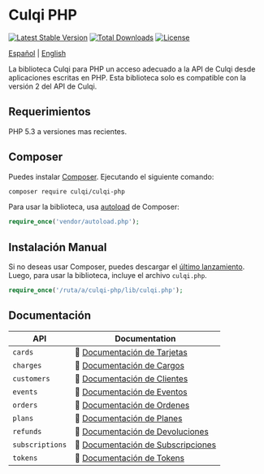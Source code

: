 # Culqi PHP

[![Latest Stable Version](https://poser.pugx.org/culqi/culqi-php/v/stable)](https://packagist.org/packages/culqi/culqi-php)
[![Total Downloads](https://poser.pugx.org/culqi/culqi-php/downloads)](https://packagist.org/packages/culqi/culqi-php)
[![License](https://poser.pugx.org/culqi/culqi-php/license)](https://packagist.org/packages/culqi/culqi-php)

[Español](README.md) |
[English](../../README.md)

La biblioteca Culqi para PHP un acceso adecuado a la API de Culqi desde aplicaciones escritas en PHP. Esta biblioteca solo es compatible con la versión 2 del API de Culqi.

## Requerimientos

PHP 5.3 a versiones mas recientes.

## Composer

Puedes instalar [Composer](http://getcomposer.org/lang/es/README.md). Ejecutando el siguiente comando:

```sh
composer require culqi/culqi-php
```

Para usar la biblioteca, usa [autoload](https://getcomposer.org/doc/01-basic-usage.md#autoloading) de Composer:

```php
require_once('vendor/autoload.php');
```

## Instalación Manual

Si no deseas usar Composer, puedes descargar el [último lanzamiento](https://github.com/culqi/culqi-php/releases). Luego, para usar la biblioteca, incluye el archivo `culqi.php`.

```php
require_once('/ruta/a/culqi-php/lib/culqi.php');
```

## Documentación

| API             | Documentation                                                                         |
| --------------- | ------------------------------------------------------------------------------------- |
| `cards`         | 📃 [Documentación de Tarjetas](../../resources/cards/lang/es/README.md)               |
| `charges`       | 📃 [Documentación de Cargos](../../resources/charges/lang/es/README.md)               |
| `customers`     | 📃 [Documentación de Clientes](../../resources/customers/lang/es/README.md)           |
| `events`        | 📃 [Documentación de Eventos](../../resources/events/lang/es/README.md)               |
| `orders`        | 📃 [Documentación de Ordenes](../../resources/orders/lang/es/README.md)               |
| `plans`         | 📃 [Documentación de Planes](../../resources/plans/lang/es/README.md)                 |
| `refunds`       | 📃 [Documentación de Devoluciones](../../resources/refunds/lang/es/README.md)         |
| `subscriptions` | 📃 [Documentación de Subscripciones](../../resources/subscriptions/lang/es/README.md) |
| `tokens`        | 📃 [Documentación de Tokens](../../resources/tokens/lang/es/README.md)                |
